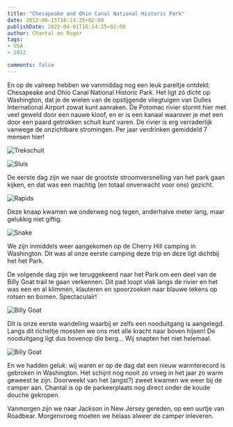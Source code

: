 ```yaml
---
title: "Chesapeake and Ohio Canal National Historic Park"
date: 2012-06-15T16:14:25+02:00
publishDate: 2022-04-01T16:14:25+02:00
author: Chantal en Roger
tags:
- USA
- 2012

comments: false
---
```


En op de valreep hebben we vanmiddag nog een leuk pareltje ontdekt: Chesapeake and Ohio Canal National Historic Park. Het ligt zó dicht op Washington, dat je de wielen van de opstijgende vliegtuigen van Dulles International Airport zowat kunt aanraken. De Potomac rivier stormt hier met veel geweld door een nauwe kloof, en er is een kanaal waarover je met een door een paard getrokken schuit kunt varen. De rivier is erg verraderlijk vanwege de onzichtbare stromingen. Per jaar verdrinken gemiddeld 7 mensen hier!

![Trekschuit](./images/IMG_1144.JPG)

![Sluis](./images/IMG_1147.JPG)

De eerste dag zijn we naar de grootste stroomversnelling van het park gaan kijken, en dat was een machtig (en totaal onverwacht voor ons) gezicht.

![Rapids](./images/IMG_1158.JPG)

Deze knaap kwamen we onderweg nog tegen, anderhalve meter lang, maar gelukkig niet giftig.

![Snake](./images/IMG_1176.JPG)

We zijn inmiddels weer aangekomen op de Cherry Hill camping in Washington. Dit was al onze eerste camping deze trip en deze ligt dichtbij het het Park.

De volgende dag zijn we teruggekeerd naar het Park om een deel van de Billy Goat trail te gaan verkennen. Dit pad loopt vlak langs de rivier en het was een en al klimmen, klauteren en spoorzoeken naar blauwe tekens op rotsen en bomen. Spectaculair!

![Billy Goat](./images/IMG_1217.JPG)

Dit is onze eerste wandeling waarbij er zelfs een nooduitgang is aangelegd.
Langs dit richeltje moesten we ons met alle kracht naar boven hijsen! De nooduitgang ligt dus bovenop die berg... Wij snapten het niet helemaal.

![Billy Goat](./images/IMG_1234.JPG)

En we hadden geluk: wij waren er op de dag dat een nieuw warmterecord is gebroken in Washington. Het schijnt nog nooit zo vroeg in het jaar zo warm geweest te zijn. Doorweekt van het (angst?) zweet kwamen we weer bij de camper aan. Chantal is op de parkeerplaats nog direct onder de koude douche gekropen.

Vanmorgen zijn we naar Jackson in New Jersey gereden, op een uurtje van Roadbear. Morgenvroeg moeten we helaas alweer de camper inleveren.
